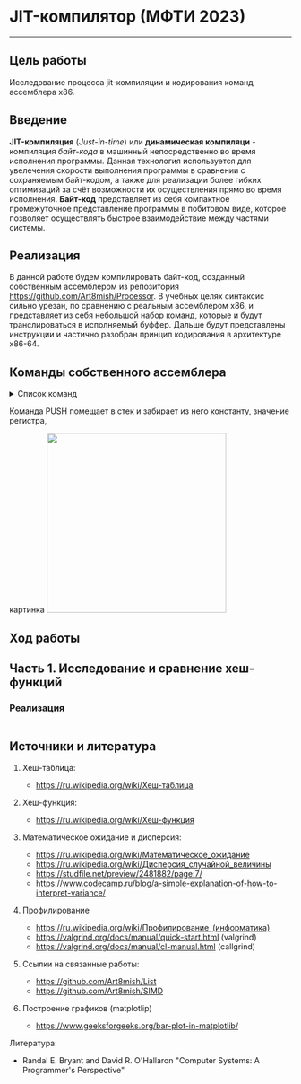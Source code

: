 

# JIT-компилятор (МФТИ 2023)
____

## Цель работы
Исследование процесса jit-компиляции и кодирования команд ассемблера x86.

## Введение
**JIT-компиляция** (*Just-in-time*) или **динамическая компиляци** - компиляция *байт-кода* в машинный непосредственно во время исполнения программы. Данная технология используется для увелечения скорости выполнения программы в сравнении с сохраняемым байт-кодом, а также для реализации более гибких оптимизаций за счёт возможности их осуществления прямо во время исполнения. **Байт-код** представляет из себя компактное промежуточное представление программы в побитовом виде, которое позволяет осуществлять быстрое взаимодействие между частями системы.


## Реализация
В данной работе будем компилировать байт-код, созданный собственным ассемблером из репозитория https://github.com/Art8mish/Processor. В учебных целях синтаксис сильно урезан, по сравнению с реальным ассемблером x86, и представляет из себя небольшой набор команд, которые и будут транслироваться в исполняемый буффер. Дальше будут представлены инструкции и частично разобран принцип кодирования в архитектуре x86-64.


## Команды собственного ассемблера

</b></details>
<details>   
<summary> Список команд </summary><br><b>

- PUSH reg/mem/cnst
- POP reg/mem

- JMP
- CALL

- JB
- JBE
- JA
- JAE
- JE
- JNE

- ADD
- SUB
- MUL
- DIV

- OUT
- IN

</b></details>

Команда PUSH помещает в стек и забирает из него константу, значение регистра, 

картинка
<img src="/imgs/hsh_tbl.png" style="height: 320px;"/>


## Ход работы
## Часть 1. Исследование и сравнение хеш-функций




### Реализация


```C++

```


## Источники и литература
1. Хеш-таблица:
    - https://ru.wikipedia.org/wiki/Хеш-таблица

2. Хеш-функция:
    - https://ru.wikipedia.org/wiki/Хеш-функция

3. Математическое ожидание и дисперсия:
    - https://ru.wikipedia.org/wiki/Математическое_ожидание
    - https://ru.wikipedia.org/wiki/Дисперсия_случайной_величины
    - https://studfile.net/preview/2481882/page:7/
    - https://www.codecamp.ru/blog/a-simple-explanation-of-how-to-interpret-variance/

4. Профилирование
    - https://ru.wikipedia.org/wiki/Профилирование_(информатика)
    - https://valgrind.org/docs/manual/quick-start.html (valgrind)
    - https://valgrind.org/docs/manual/cl-manual.html (callgrind)

4. Ссылки на связанные работы:
    - https://github.com/Art8mish/List
    - https://github.com/Art8mish/SIMD

5. Построение графиков (matplotlip)
    - https://www.geeksforgeeks.org/bar-plot-in-matplotlib/

Литература:
- Randal E. Bryant and David R. O'Hallaron "Computer Systems: A Programmer's Perspective"
